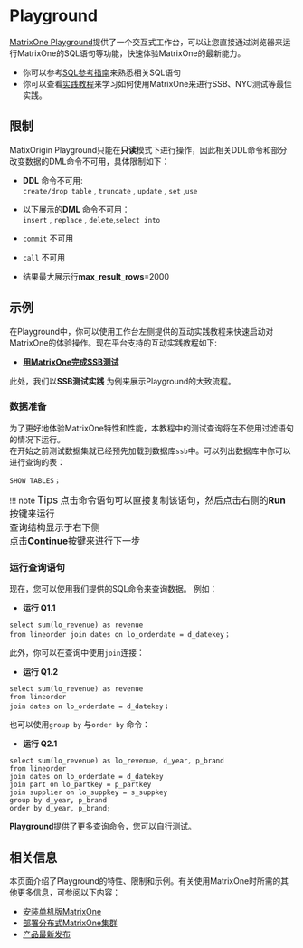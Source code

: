 # **Playground**
[MatrixOne Playground](https://playground.matrixorigin.io/?tutorial=SSB-test-with-matrixone&step=1)提供了一个交互式工作台，可以让您直接通过浏览器来运行MatrixOne的SQL语句等功能，快速体验MatrixOne的最新能力。
 

* 你可以参考[SQL参考指南](../Reference/SQL-Reference/Data-Definition-Statements/create-database.zh.md)来熟悉相关SQL语句
* 你可以查看[实践教程](../Get-Started/Tutorial/SSB-test-with-matrixone.zh.md)来学习如何使用MatrixOne来进行SSB、NYC测试等最佳实践。

## **限制**
MatixOrigin Playground只能在**只读**模式下进行操作，因此相关DDL命令和部分改变数据的DML命令不可用，具体限制如下：

* **DDL** 命令不可用:  
```create/drop table``` , ```truncate``` , ```update``` , ```set``` ,```use```  
  
* 以下展示的**DML** 命令不可用：  
```insert``` , ```replace``` , ```delete```,```select into ```  

* ```commit``` 不可用

* ```call``` 不可用

* 结果最大展示行**max_result_rows**=2000  
  
## **示例**

在Playground中，你可以使用工作台左侧提供的互动实践教程来快速启动对MatrixOne的体验操作。现在平台支持的互动实践教程如下:

* [**用MatrixOne完成SSB测试**](https://playground.matrixorigin.io/?tutorial=SSB-test-with-matrixone&step=1) 
     
此处，我们以**SSB测试实践** 为例来展示Playground的大致流程。

### **数据准备**  

为了更好地体验MatrixOne特性和性能，本教程中的测试查询将在不使用过滤语句的情况下运行。  
在开始之前测试数据集就已经预先加载到数据库`ssb`中。可以列出数据库中你可以进行查询的表：

```
SHOW TABLES；
```

!!! note  <font size=4>Tips</font>
    <font size=3>点击命令语句可以直接复制该语句，然后点击右侧的**Run**按键来运行 </font>  
    <font size=3>查询结构显示于右下侧</font>  
    <font size=3>点击**Continue**按键来进行下一步</font>  



### **运行查询语句**

现在，您可以使用我们提供的SQL命令来查询数据。 
例如：
* **运行 Q1.1**

```
select sum(lo_revenue) as revenue
from lineorder join dates on lo_orderdate = d_datekey；
```
此外，你可以在查询中使用`join`连接：

* **运行 Q1.2**

```
select sum(lo_revenue) as revenue
from lineorder
join dates on lo_orderdate = d_datekey；
```

也可以使用```group by``` 与```order by``` 命令：
* **运行 Q2.1**

```
select sum(lo_revenue) as lo_revenue, d_year, p_brand
from lineorder
join dates on lo_orderdate = d_datekey
join part on lo_partkey = p_partkey
join supplier on lo_suppkey = s_suppkey
group by d_year, p_brand
order by d_year, p_brand;
```

**Playground**提供了更多查询命令，您可以自行测试。


## **相关信息**
本页面介绍了Playground的特性、限制和示例。有关使用MatrixOne时所需的其他更多信息，可参阅以下内容：
* [安装单机版MatrixOne](install-standalone-matrixone.zh.md)
* [部署分布式MatrixOne集群](install-distributed-matrixone.md)
* [产品最新发布](../Overview/what's-new.zh.md)
